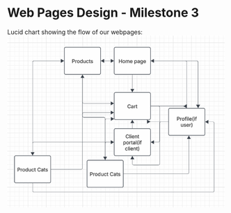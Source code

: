 # Web Pages Design - Milestone 3

Lucid chart showing the flow of our webpages: <br>
<img src="webLayout.png" alt="Image description" width="500">
